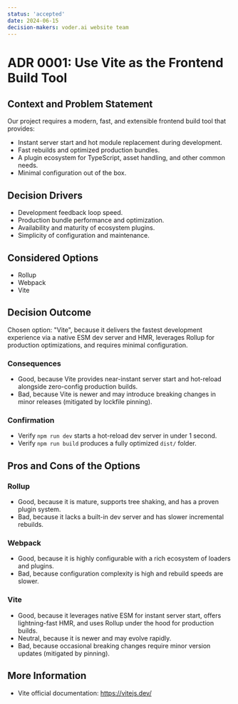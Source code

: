```yaml
---
status: 'accepted'
date: 2024-06-15
decision-makers: voder.ai website team
---
```


# ADR 0001: Use Vite as the Frontend Build Tool

## Context and Problem Statement

Our project requires a modern, fast, and extensible frontend build tool that provides:

- Instant server start and hot module replacement during development.
- Fast rebuilds and optimized production bundles.
- A plugin ecosystem for TypeScript, asset handling, and other common needs.
- Minimal configuration out of the box.

## Decision Drivers

- Development feedback loop speed.
- Production bundle performance and optimization.
- Availability and maturity of ecosystem plugins.
- Simplicity of configuration and maintenance.

## Considered Options

- Rollup
- Webpack
- Vite

## Decision Outcome

Chosen option: "Vite", because it delivers the fastest development experience via a native ESM dev server and HMR, leverages Rollup for production optimizations, and requires minimal configuration.

### Consequences

- Good, because Vite provides near-instant server start and hot-reload alongside zero-config production builds.
- Bad, because Vite is newer and may introduce breaking changes in minor releases (mitigated by lockfile pinning).

### Confirmation

- Verify `npm run dev` starts a hot-reload dev server in under 1 second.
- Verify `npm run build` produces a fully optimized `dist/` folder.

## Pros and Cons of the Options

### Rollup

- Good, because it is mature, supports tree shaking, and has a proven plugin system.
- Bad, because it lacks a built-in dev server and has slower incremental rebuilds.

### Webpack

- Good, because it is highly configurable with a rich ecosystem of loaders and plugins.
- Bad, because configuration complexity is high and rebuild speeds are slower.

### Vite

- Good, because it leverages native ESM for instant server start, offers lightning-fast HMR, and uses Rollup under the hood for production builds.
- Neutral, because it is newer and may evolve rapidly.
- Bad, because occasional breaking changes require minor version updates (mitigated by pinning).

## More Information

- Vite official documentation: <https://vitejs.dev/>

